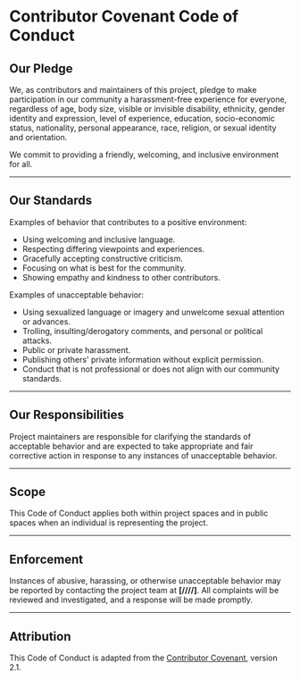 # Contributor Covenant Code of Conduct

## Our Pledge

We, as contributors and maintainers of this project, pledge to make participation in our community a harassment-free experience for everyone, regardless of age, body size, visible or invisible disability, ethnicity, gender identity and expression, level of experience, education, socio-economic status, nationality, personal appearance, race, religion, or sexual identity and orientation.

We commit to providing a friendly, welcoming, and inclusive environment for all.

---

## Our Standards

Examples of behavior that contributes to a positive environment:

- Using welcoming and inclusive language.
- Respecting differing viewpoints and experiences.
- Gracefully accepting constructive criticism.
- Focusing on what is best for the community.
- Showing empathy and kindness to other contributors.

Examples of unacceptable behavior:

- Using sexualized language or imagery and unwelcome sexual attention or advances.
- Trolling, insulting/derogatory comments, and personal or political attacks.
- Public or private harassment.
- Publishing others' private information without explicit permission.
- Conduct that is not professional or does not align with our community standards.

---

## Our Responsibilities

Project maintainers are responsible for clarifying the standards of acceptable behavior and are expected to take appropriate and fair corrective action in response to any instances of unacceptable behavior.

---

## Scope

This Code of Conduct applies both within project spaces and in public spaces when an individual is representing the project.

---

## Enforcement

Instances of abusive, harassing, or otherwise unacceptable behavior may be reported by contacting the project team at **[////]**. All complaints will be reviewed and investigated, and a response will be made promptly.

---

## Attribution

This Code of Conduct is adapted from the [Contributor Covenant](https://www.contributor-covenant.org), version 2.1.
